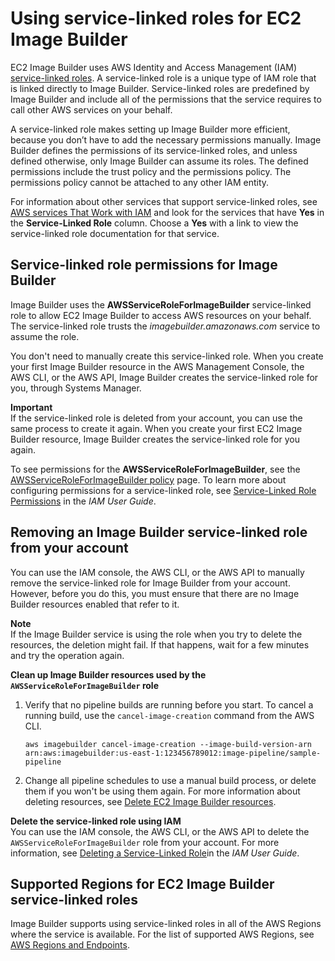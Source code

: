 # Using service\-linked roles for EC2 Image Builder<a name="image-builder-service-linked-role"></a>

EC2 Image Builder uses AWS Identity and Access Management \(IAM\) [service\-linked roles](https://docs.aws.amazon.com/IAM/latest/UserGuide/id_roles_terms-and-concepts.html#iam-term-service-linked-role)\. A service\-linked role is a unique type of IAM role that is linked directly to Image Builder\. Service\-linked roles are predefined by Image Builder and include all of the permissions that the service requires to call other AWS services on your behalf\. 

A service\-linked role makes setting up Image Builder more efficient, because you don’t have to add the necessary permissions manually\. Image Builder defines the permissions of its service\-linked roles, and unless defined otherwise, only Image Builder can assume its roles\. The defined permissions include the trust policy and the permissions policy\. The permissions policy cannot be attached to any other IAM entity\. 

For information about other services that support service\-linked roles, see [AWS services That Work with IAM](https://docs.aws.amazon.com/IAM/latest/UserGuide/reference_aws-services-that-work-with-iam.html) and look for the services that have **Yes** in the **Service\-Linked Role** column\. Choose a **Yes** with a link to view the service\-linked role documentation for that service\.

## Service\-linked role permissions for Image Builder<a name="image-builder-slr-permissions"></a>

Image Builder uses the **AWSServiceRoleForImageBuilder** service\-linked role to allow EC2 Image Builder to access AWS resources on your behalf\. The service\-linked role trusts the *imagebuilder\.amazonaws\.com* service to assume the role\.

You don't need to manually create this service\-linked role\. When you create your first Image Builder resource in the AWS Management Console, the AWS CLI, or the AWS API, Image Builder creates the service\-linked role for you, through Systems Manager\.

**Important**  
If the service\-linked role is deleted from your account, you can use the same process to create it again\. When you create your first EC2 Image Builder resource, Image Builder creates the service\-linked role for you again\.

To see permissions for the **AWSServiceRoleForImageBuilder**, see the [AWSServiceRoleForImageBuilder policy](security-iam-awsmanpol.md#sec-iam-manpol-AWSServiceRoleForImageBuilder) page\. To learn more about configuring permissions for a service\-linked role, see [Service\-Linked Role Permissions](https://docs.aws.amazon.com/IAM/latest/UserGuide/using-service-linked-roles.html#service-linked-role-permissions) in the *IAM User Guide*\.

## Removing an Image Builder service\-linked role from your account<a name="image-builder-slr-deleting"></a>

You can use the IAM console, the AWS CLI, or the AWS API to manually remove the service\-linked role for Image Builder from your account\. However, before you do this, you must ensure that there are no Image Builder resources enabled that refer to it\.

**Note**  
If the Image Builder service is using the role when you try to delete the resources, the deletion might fail\. If that happens, wait for a few minutes and try the operation again\.

**Clean up Image Builder resources used by the `AWSServiceRoleForImageBuilder` role**

1. Verify that no pipeline builds are running before you start\. To cancel a running build, use the `cancel-image-creation` command from the AWS CLI\.

   ```
   aws imagebuilder cancel-image-creation --image-build-version-arn arn:aws:imagebuilder:us-east-1:123456789012:image-pipeline/sample-pipeline
   ```

1. Change all pipeline schedules to use a manual build process, or delete them if you won't be using them again\. For more information about deleting resources, see [Delete EC2 Image Builder resources](delete-resources.md)\.

**Delete the service\-linked role using IAM**  
You can use the IAM console, the AWS CLI, or the AWS API to delete the `AWSServiceRoleForImageBuilder` role from your account\. For more information, see [ Deleting a Service\-Linked Role](https://docs.aws.amazon.com/IAM/latest/UserGuide/using-service-linked-roles.html#delete-service-linked-role)in the *IAM User Guide*\.

## Supported Regions for EC2 Image Builder service\-linked roles<a name="image-builder-slr-regions"></a>

Image Builder supports using service\-linked roles in all of the AWS Regions where the service is available\. For the list of supported AWS Regions, see [AWS Regions and Endpoints](how-image-builder-works.md#image-builder-regions)\.
